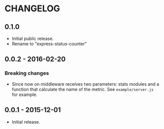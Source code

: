 # CHANGELOG

## 0.1.0

- Initial public release.
- Rename to "express-status-counter"

## 0.0.2 - 2016-02-20

### Breaking changes

- Since now on middleware receives two parameters: stats modules and a function
  that calculate the name of the metric. See `example/server.js` for example.

## 0.0.1 - 2015-12-01

- Initial release.
